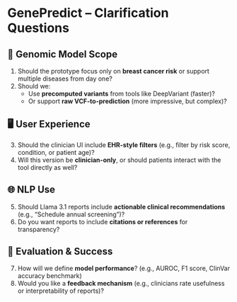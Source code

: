 
# GenePredict – Clarification Questions

## 🧬 Genomic Model Scope
1. Should the prototype focus only on **breast cancer risk** or support multiple diseases from day one?
2. Should we:
   - Use **precomputed variants** from tools like DeepVariant (faster)?
   - Or support **raw VCF-to-prediction** (more impressive, but complex)?

## 🖥️ User Experience
3. Should the clinician UI include **EHR-style filters** (e.g., filter by risk score, condition, or patient age)?
4. Will this version be **clinician-only**, or should patients interact with the tool directly as well?

## 🌐 NLP Use
5. Should Llama 3.1 reports include **actionable clinical recommendations** (e.g., “Schedule annual screening”)?
6. Do you want reports to include **citations or references** for transparency?

## 🧪 Evaluation & Success
7. How will we define **model performance**? (e.g., AUROC, F1 score, ClinVar accuracy benchmark)
8. Would you like a **feedback mechanism** (e.g., clinicians rate usefulness or interpretability of reports)?
